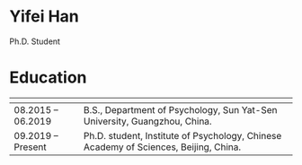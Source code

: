 # Yifei Han
Ph.D. Student

# Education
| <!-- -->    | <!-- -->    |
|:-----------|:----------------------|
| 08.2015 – 06.2019| B.S., Department of Psychology, Sun Yat-Sen University, Guangzhou, China. |
|09.2019 – Present| Ph.D. student, Institute of Psychology, Chinese Academy of Sciences, Beijing, China.|
